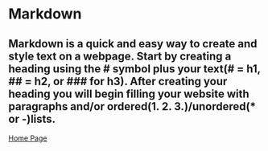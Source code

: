 # Markdown

## Markdown is a quick and easy way to create and style text on a webpage. Start by creating a heading using the # symbol plus your text(# = h1, ## = h2, or ### for h3). After creating your heading you will begin filling your website with paragraphs and/or ordered(1. 2. 3.)/unordered(* or -)lists. 


[Home Page](README.md)
